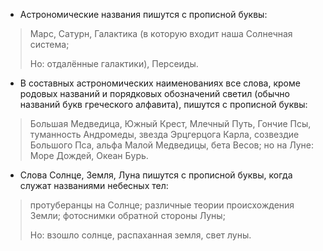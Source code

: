 - Астрономические названия пишутся с прописной буквы:
> Марс, Сатурн, Галактика (в которую входит наша Солнечная система;
>
> Но: отдалённые галактики), Персеиды.

- В составных астрономических наименованиях все слова, кроме родовых названий и порядковых обозначений светил (обычно названий букв греческого алфавита), пишутся с прописной буквы:
> Большая Медведица, Южный Крест, Млечный Путь, Гончие Псы, туманность Андромеды, звезда Эрцгерцога Карла, созвездие Большого Пса, альфа Малой Медведицы, бета Весов; но на Луне: Море Дождей, Океан Бурь.

- Слова Солнце, Земля, Луна пишутся с прописной буквы, когда служат названиями небесных тел:
> протуберанцы на Солнце; различные теории происхождения Земли; фотоснимки обратной стороны Луны;
>
> Но: взошло солнце, распаханная земля, свет луны.
